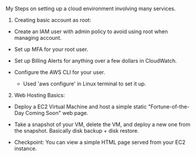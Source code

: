 My Steps on setting up a cloud environment involving many services.

1. Creating basic account as root:

- Create an IAM user with admin policy to avoid using root when managing account.

- Set up MFA for your root user.

- Set up Billing Alerts for anything over a few dollars in CloudWatch.

- Configure the AWS CLI for your user. 
    - Used 'aws configure' in Linux terminal to set it up.

2. Web Hosting Basics:

- Deploy a EC2 Virtual Machine and host a simple static "Fortune-of-the-Day Coming Soon" web page.

- Take a snapshot of your VM, delete the VM, and deploy a new one from the snapshot. Basically disk backup + disk restore.

- Checkpoint: You can view a simple HTML page served from your EC2 instance.
